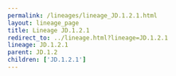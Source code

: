 ```yaml
---
permalink: /lineages/lineage_JD.1.2.1.html
layout: lineage_page
title: Lineage JD.1.2.1
redirect_to: ../lineage.html?lineage=JD.1.2.1
lineage: JD.1.2.1
parent: JD.1.2
children: ['JD.1.2.1']
---
```

